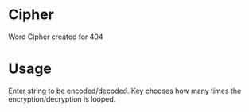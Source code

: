 # Cipher

Word Cipher created for 404

# Usage
Enter string to be encoded/decoded. 
Key chooses how many times the encryption/decryption is looped.
